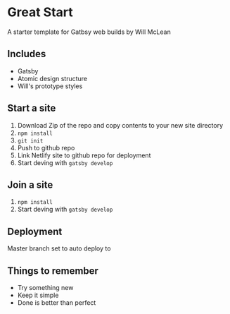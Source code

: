 # Great Start
A starter template for Gatbsy web builds by Will McLean

## Includes
- Gatsby
- Atomic design structure
- Will's prototype styles

## Start a site
1. Download Zip of the repo and copy contents to your new site directory
1. `npm install`
1. `git init`
1. Push to github repo
1. Link Netlify site to github repo for deployment
1. Start deving with `gatsby develop`

## Join a site
1. `npm install`
1. Start deving with `gatsby develop`

## Deployment
Master branch set to auto deploy to <insert url here>

## Things to remember
- Try something new
- Keep it simple
- Done is better than perfect
